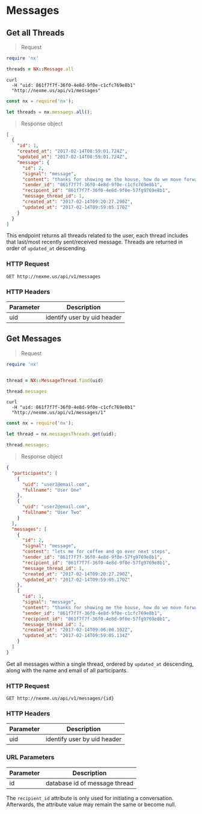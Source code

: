 # Messages

## Get all Threads

> Request

```ruby
require 'nx'

threads = NX::Message.all
```

```shell
curl
  -H "uid: 861f7f7f-36f0-4e8d-9f0e-c1cfc769e8b1"
  "http://nexme.us/api/v1/messages"
```

```javascript
const nx = require('nx');

let threads = nx.messaegs.all();
```
> Response object

```json
[
  {
    "id": 1,
    "created_at": "2017-02-14T08:59:01.724Z",
    "updated_at": "2017-02-14T08:59:01.724Z",
    "message": {
      "id": 2,
      "signal": "message",
      "content": "thanks for showing me the house, how do we move forward?",
      "sender_id": "861f7f7f-36f0-4e8d-9f0e-c1cfc769e8b1",
      "recipient_id": "861f7f7f-36f0-4e8d-9f0e-57fg9769e8b1",
      "message_thread_id": 1,
      "created_at": "2017-02-14T09:20:27.290Z",
      "updated_at": "2017-02-14T09:59:05.170Z"
    }
  }
]
```

This endpoint returns all threads related to the user, each thread includes that last/most recently sent/received message. Threads are returned in order of <code>updated_at</code> descending.

### HTTP Request

`GET http://nexme.us/api/v1/messages`

### HTTP Headers

Parameter | Description
--------- | -----------
uid | identify user by uid header

<!-- ############################################################################################## -->


## Get Messages

> Request

```ruby
require 'nx'


thread = NX::MessageThread.find(uid)

thread.messages
```

```shell
curl
  -H "uid: 861f7f7f-36f0-4e8d-9f0e-c1cfc769e8b1"
  "http://nexme.us/api/v1/messages/1"
```

```javascript
const nx = require('nx');

let thread = nx.messagesThreads.get(uid);

thread.messages;
```
> Response object

```json
{
  "participants": [
    {
      "uid": "user1@email.com",
      "fullname": "User One"
    },
    {
      "uid": "user2@email.com",
      "fullname": "User Two"
    }
  ],
  "messages": [
    {
      "id": 2,
      "signal": "message",
      "content": "lets me for coffee and go over next steps",
      "sender_id": "861f7f7f-36f0-4e8d-9f0e-57fg9769e8b1",
      "recipient_id": "861f7f7f-36f0-4e8d-9f0e-57fg9769e8b1",
      "message_thread_id": 1,
      "created_at": "2017-02-14T09:20:27.290Z",
      "updated_at": "2017-02-14T09:59:05.170Z"
    },
    {
      "id": 1,
      "signal": "message",
      "content": "thanks for showing me the house, how do we move forward?",
      "sender_id": "861f7f7f-36f0-4e8d-9f0e-c1cfc769e8b1",
      "recipient_id": "861f7f7f-36f0-4e8d-9f0e-57fg9769e8b1",
      "message_thread_id": 1,
      "created_at": "2017-02-14T09:06:00.102Z",
      "updated_at": "2017-02-14T09:59:05.134Z"
    }
  ]
}
```

Get all messages within a single thread, ordered by <code>updated_at</code> descending, along with the name and email of all participants.

### HTTP Request

`GET http://nexme.us/api/v1/messages/{id}`

### HTTP Headers

Parameter | Description
--------- | -----------
uid | identify user by uid header

### URL Parameters

Parameter | Description
--------- | -----------
id | database id of message thread

<aside class="notice">
  The <code>recipient_id</code> attribute is only used for initiating a conversation. Afterwards, the attribute value may remain the same or become null.
</aside>

<!-- ############################################################################################## -->
